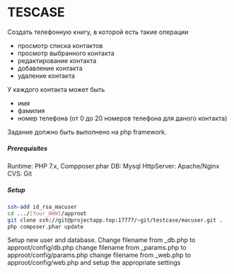 # TESCASE

Создать телефонную книгу, в которой есть такие операции

- просмотр списка контактов
- просмотр выбранного контакта
- редактирование контакта
- добавление контакта
- удаление контакта

У каждого контакта может быть

- имя
- фамилия
- номер телефона (от 0 до 20 номеров телефона для даного контакта)

Задание должно быть выполнено на  php framework. 

##### Prerequisites

Runtime: PHP 7.x, Compposer.phar
DB: Mysql
HttpServer: Apache/Nginx
CVS: Git

##### Setup

```sh
ssh-add id_rsa_macuser
cd .../[Your_WWW]/approot
git clone ssh://git@projectapp.top:17777/~git/testcase/macuser.git .
php composer.phar update
```

Setup new user and database.
Change filename from _db.php to approot/config/db.php
change filename from _params.php to approot/config/params.php
change filename from _web.php to approot/config/web.php
and setup the appropriate settings
